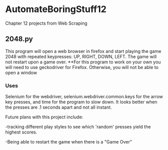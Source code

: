 # AutomateBoringStuff12
Chapter 12 projects from Web Scraping


## 2048.py
This program will open a web browser in firefox and start playing the game 2048 with repeated keypresses: UP, RIGHT, DOWN, LEFT. The game will not restart upon a game over. **For this program to work on your own you will need to use geckodriver for Firefox. Otherwise, you will not be able to open a window

### Uses
Selenium for the webdriver, selenium.webdriver.common.keys for the arrow key presses, and time for the program to slow down. It looks better when the presses are .1 seconds apart and not all instant.



Future plans with this project include:

-tracking different play styles to see which 'random' presses yield the highest scores.

-Being able to restart the game when there is a "Game Over"
